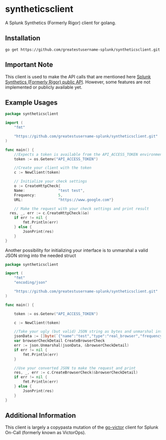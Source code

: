 # syntheticsclient
A Splunk Synthetics (Formerly Rigor) client for golang.

## Installation
`go get https://github.com/greatestusername-splunk/syntheticsclient.git`

## Important Note

This client is used to make the API calls that are mentioned here [Splunk Synthetics (Formerly Rigor) public API](https://monitoring-api.rigor.com/). However, some features are not implemented or publicly available yet. 

## Example Usages
```go
package syntheticsclient

import (
	"fmt"

	"https://github.com/greatestusername-splunk/syntheticsclient.git"
)

func main() {
	//Expects a token is available from the API_ACCESS_TOKEN environment variable
	token := os.Getenv("API_ACCESS_TOKEN")

	//Create your client with the token
	c := NewClient(token)

	// Initialize your check settings
	o := CreateHttpCheck{
	Name:               "test test",
	Frequency:          5,
	URL:                "https://www.google.com"}

	// Make the request with your check settings and print result
  res, _, err := c.CreateHttpCheck(&o)
	if err != nil {
		fmt.Println(err)
	} else {
		JsonPrint(res)
	}
}
```

Another possibility for initializing your interface is to unmarshal a valid JSON string into the needed struct
```go
package syntheticsclient

import (
	"fmt"
	"encoding/json"

	"https://github.com/greatestusername-splunk/syntheticsclient.git"
)

func main() {

	token := os.Getenv("API_ACCESS_TOKEN")

	c := NewClient(token)

	//Take your ugly (but valid) JSON string as bytes and unmarshal into a CreateBrowserCheck struct
	jsonData := []byte(`{"name":"test","type":"real_browser","frequency":10,"round_robin":true,"auto_retry":false,"enabled":true,"integrations":[],"http_request_headers":{"User-Agent":"Mozilla/5.0 (X11; Linux x86_64; Rigor) AppleWebKit/537.36 (KHTML, like Gecko) Chrome/86.0.4240.75 Safari/537.36"},"notifications":{"sms":false,"call":false,"email":true,"notify_after_failure_count":2,"notify_on_location_failure":true,"muted":false,"notify_who":[{"sms":false,"call":false,"email":true,"type":"user","links":{"self_html":"https://monitoring.rigor.com/admin/users/1"},"id":1}],"notification_windows":[],"escalations":[]},"url":"https://www.google.com/","user_agent":"Mozilla/5.0 (X11; Linux x86_64; Rigor) AppleWebKit/537.36 (KHTML, like Gecko) Chrome/86.0.4240.75 Safari/537.36","auto_update_user_agent":true,"viewport":{"width":1366,"height":768},"enforce_ssl_validation":true,"browser":{"type":"chrome"},"dns_overrides":{},"wait_for_full_metrics":true,"tags":[],"blackout_periods":[{"timezone":"Eastern Time (US & Canada)","start_time":"2000-01-01T07:00:00.000Z","end_time":"2000-01-01T14:00:00.000Z","repeat_type":"daily","duration_in_minutes":420,"is_repeat":true,"created_at":"2020-11-11T21:54:32.000Z","updated_at":"2021-03-30T19:02:54.000Z"}],"steps":[],"javascript_files":[],"threshold_monitors":[],"excluded_files":[],"cookies":[],"connection":{"download_bandwidth":20000,"upload_bandwidth":5000,"latency":28,"packet_loss":0}}`)
	var browserCheckDetail CreateBrowserCheck
	err := json.Unmarshal(jsonData, &browserCheckDetail)
	if err != nil {
		fmt.Println(err)
	}

	//Use your converted JSON to make the request and print
	res, _, err := c.CreateBrowserCheck(&browserCheckDetail)
	if err != nil {
		fmt.Println(err)
	} else {
		JsonPrint(res)
	}
}
```

## Additional Information
This client is largely a copypasta mutation of the [go-victor](https://github.com/victorops/go-victorops) client for Splunk On-Call (formerly known as VictorOps).